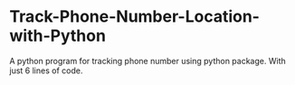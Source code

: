 # Track-Phone-Number-Location-with-Python
A python program for tracking phone number using python package. With just 6 lines of code.
